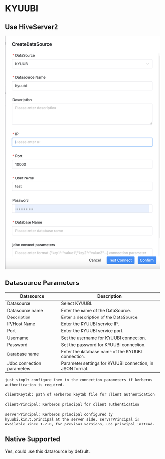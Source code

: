 # KYUUBI

## Use HiveServer2

![kyuubi](../../../../img/new_ui/dev/datasource/kyuubi.png)

## Datasource Parameters

|       **Datasource**       |                      **Description**                      |
|----------------------------|-----------------------------------------------------------|
| Datasource                 | Select KYUUBI.                                            |
| Datasource name            | Enter the name of the DataSource.                         |
| Description                | Enter a description of the DataSource.                    |
| IP/Host Name               | Enter the KYUUBI service IP.                              |
| Port                       | Enter the KYUUBI service port.                            |
| Username                   | Set the username for KYUUBI connection.                   |
| Password                   | Set the password for KYUUBI connection.                   |
| Database name              | Enter the database name of the KYUUBI connection.         |
| Jdbc connection parameters | Parameter settings for KYUUBI connection, in JSON format. |

```Kerberos Authentication
just simply configure them in the connection parameters if kerberos authentication is required.

clientKeytab: path of Kerberos keytab file for client authentication

clientPrincipal: Kerberos principal for client authentication

serverPrincipal: Kerberos principal configured by kyuubi.kinit.principal at the server side. serverPrincipal is available since 1.7.0, for previous versions, use principal instead.
```


## Native Supported

Yes, could use this datasource by default.
